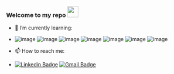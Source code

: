 ### Welcome to my repo <img src="https://raw.githubusercontent.com/kaueMarques/kaueMarques/master/hi.gif" width="30px">

- 🌱 I’m currently learning:

- ![image](https://img.shields.io/badge/HTML5-E34F26?style=for-the-badge&logo=html5&logoColor=white)
![image](https://img.shields.io/badge/CSS-239120?&style=for-the-badge&logo=css3&logoColor=white)
![image](https://img.shields.io/badge/JavaScript-F7DF1E?style=for-the-badge&logo=javascript&logoColor=black)
![image](https://img.shields.io/badge/React-20232A?style=for-the-badge&logo=react&logoColor=61DAFB) 
![image](https://img.shields.io/badge/Node.js-43853D?style=for-the-badge&logo=node.js&logoColor=white) 
![image](https://img.shields.io/badge/Express.js-404D59?style=for-the-badge)
![image](https://img.shields.io/badge/PostgreSQL-316192?style=for-the-badge&logo=postgresql&logoColor=white)

- 📫 How to reach me: 

- [![Linkedin Badge](https://img.shields.io/badge/Linkedin-0077B5?style=flat-square&logo=Linkedin&logoColor=white&link=https://www.linkedin.com/in/higor-souza-709254213/)](https://www.linkedin.com/in/higor-souza-709254213/) 
[![Gmail Badge](https://img.shields.io/badge/Gmail-D14836?style=flat-square&logo=Gmail&logoColor=white&link=mailto:hgrprofissional@gmail.com)](mailto:hgrprofissional@gmail.com)
